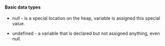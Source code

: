 #### Basic data types

* null - is a special location on the heap, variable is assigned this special value.

* undefined - a variable that is declared but not assigned anything, even null.

